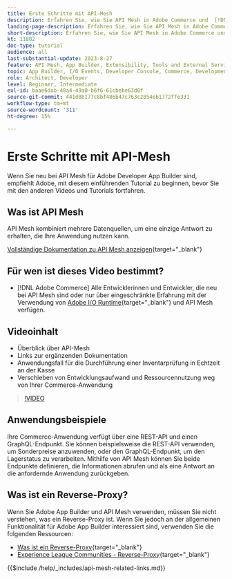 ```yaml
---
title: Erste Schritte mit API-Mesh
description: Erfahren Sie, wie Sie API Mesh in Adobe Commerce und  [!DNL Adobe App Builder]. Erfahren Sie mehr über die Installation von Adobe App Builder, die Arbeit mit Projekten, die Erstellung eines GraphQL-Reverse-Proxys und vieles mehr.
landing-page-description: Erfahren Sie, wie Sie API Mesh in Adobe Commerce und  [!DNL Adobe App Builder]. Erfahren Sie mehr über die Installation von Adobe IO, die Arbeit mit Projekten, die Erstellung eines GraphQL-Reverse-Proxys und vieles mehr.
short-description: Erfahren Sie, wie Sie API Mesh in Adobe Commerce und  [!DNL Adobe App Builder]. Erfahren Sie mehr über die Installation von Adobe IO, die Arbeit mit Projekten, die Erstellung eines GraphQL-Reverse-Proxys und vieles mehr.
kt: 11802
doc-type: tutorial
audience: all
last-substantial-update: 2023-8-27
feature: API Mesh, App Builder, Extensibility, Tools and External Services, Backend Development
topic: App Builder, I/O Events, Developer Console, Commerce, Development, Integrations
role: Architect, Developer
level: Beginner, Intermediate
exl-id: baae6dab-48a4-49a0-b6f6-61cbebe63d0f
source-git-commit: 441d8b177c8bf486b47c763c2854eb1772ffe331
workflow-type: tm+mt
source-wordcount: '311'
ht-degree: 15%

---
```


# Erste Schritte mit API-Mesh

Wenn Sie neu bei API Mesh für Adobe Developer App Builder sind, empfiehlt Adobe, mit diesem einführenden Tutorial zu beginnen, bevor Sie mit den anderen Videos und Tutorials fortfahren.

## Was ist API Mesh

API Mesh kombiniert mehrere Datenquellen, um eine einzige Antwort zu erhalten, die Ihre Anwendung nutzen kann.

[Vollständige Dokumentation zu API Mesh anzeigen](https://developer.adobe.com/graphql-mesh-gateway/gateway/overview/){target="_blank"}

## Für wen ist dieses Video bestimmt?

* [!DNL Adobe Commerce] Alle Entwicklerinnen und Entwickler, die neu bei API Mesh sind oder nur über eingeschränkte Erfahrung mit der Verwendung von [Adobe I/O Runtime](https://developer.adobe.com/runtime/docs/guides/overview/){target="_blank"} und API Mesh verfügen.

## Videoinhalt

* Überblick über API-Mesh
* Links zur ergänzenden Dokumentation
* Anwendungsfall für die Durchführung einer Inventarprüfung in Echtzeit an der Kasse
* Verschieben von Entwicklungsaufwand und Ressourcennutzung weg von Ihrer Commerce-Anwendung

>[!VIDEO](https://video.tv.adobe.com/v/3417534?quality=12&learn=on)

## Anwendungsbeispiele

Ihre Commerce-Anwendung verfügt über eine REST-API und einen GraphQL-Endpunkt. Sie können beispielsweise die REST-API verwenden, um Sonderpreise anzuwenden, oder den GraphQL-Endpunkt, um den Lagerstatus zu verarbeiten. Mithilfe von API Mesh können Sie beide Endpunkte definieren, die Informationen abrufen und als eine Antwort an die anfordernde Anwendung zurückgeben.

## Was ist ein Reverse-Proxy?

Wenn Sie Adobe App Builder und API Mesh verwenden, müssen Sie nicht verstehen, was ein Reverse-Proxy ist. Wenn Sie jedoch an der allgemeinen Funktionalität für Adobe App Builder interessiert sind, verwenden Sie die folgenden Ressourcen:

* [Was ist ein Reverse-Proxy](https://www.imperva.com/learn/performance/reverse-proxy/){target="_blank"}
* [Experience League Communities - Reverse-Proxy](https://experienceleaguecommunities.adobe.com/t5/adobe-experience-manager/proxy-and-reverse-proxy-for-website/m-p/565772?profile.language=de){target="_blank"}

{{$include /help/_includes/api-mesh-related-links.md}}
